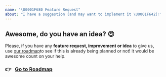 ```yaml
---
name: "\U0001F680 Feature Request"
about: "I have a suggestion (and may want to implement it \U0001F642)!"
---
```


## Awesome, do you have an idea? 😍

Please, if you have any **feature request, improvement or idea** to give us, use [our roadmap](http://feedback.docz.site/roadmap)to see if this is already being planned or not! It would be awesome count on your help.

### 👉 &nbsp; [Go to Roadmap](http://feedback.docz.site/roadmap)

